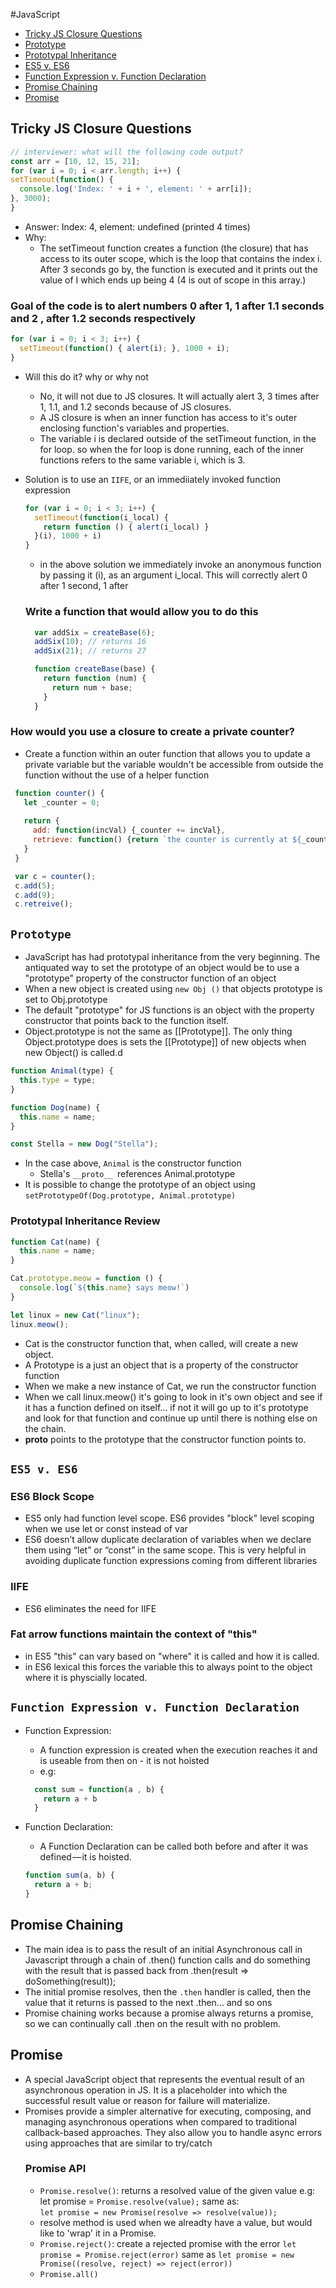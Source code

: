 #JavaScript  
* [Tricky JS Closure Questions](#tricky-js-closure-questions)
* [Prototype](#prototype)
* [Prototypal Inheritance](#prototypal-inheritance-review)
* [ES5 v. ES6](#es5-v-es6)
* [Function Expression v. Function Declaration](#function-expression-v-function-declaration)
* [Promise Chaining](#promise-chaining)
* [Promise](#promise)

## Tricky JS Closure Questions
```js
// interviewer: what will the following code output?
const arr = [10, 12, 15, 21];
for (var i = 0; i < arr.length; i++) {
setTimeout(function() {
  console.log('Index: ' + i + ', element: ' + arr[i]);
}, 3000);
}
```
* Answer: Index: 4, element: undefined (printed 4 times)
* Why:
  * The setTimeout function creates a function (the closure) that has access to its outer scope, which is the loop that contains the index i. After 3 seconds go by, the function is executed and it prints out the value of I which ends up being 4 (4 is out of scope in this array.)

###  Goal of the code is to alert numbers 0 after 1, 1 after 1.1 seconds and 2 , after 1.2 seconds respectively

```js
for (var i = 0; i < 3; i++) {
  setTimeout(function() { alert(i); }, 1000 + i);
}
```
* Will this do it? why or why not
  * No, it will not due to JS closures. It will actually alert 3, 3 times after 1, 1.1, and 1.2 seconds because of JS closures.
  * A JS closure is when an inner function has access to it's outer enclosing function's variables and properties.
  * The variable i is declared outside of the setTimeout function, in the for loop. so when the for loop is done running, each of the inner functions refers to the same variable i, which is 3.
* Solution is to use an `IIFE`, or an immediiately invoked function expression
  ```js
  for (var i = 0; i < 3; i++) {
    setTimeout(function(i_local) {
      return function () { alert(i_local) }
    }(i), 1000 + i)
  }
  ```
  * in the above solution we immediately invoke an anonymous function by passing it (i), as an argument i_local. This will correctly alert 0 after 1 second, 1 after

  ### Write a function that would allow you to do this 
  
  ```js
    var addSix = createBase(6);
    addSix(10); // returns 16
    addSix(21); // returns 27
  ```

  ```js
    function createBase(base) {
      return function (num) {
        return num + base;
      }
    }
  ```

### How would you use a closure to create a private counter?
 * Create a function within an outer function that allows you to update a private variable but the variable wouldn't be accessible from outside the function without the use of a helper function
 ```js
  function counter() {
    let _counter = 0;
    
    return {
      add: function(incVal) {_counter += incVal},
      retrieve: function() {return `the counter is currently at ${_counter}`}
    }
  }

  var c = counter();
  c.add(5); 
  c.add(9);
  c.retreive();
 ```

 ## `Prototype`
  * JavaScript has had prototypal inheritance from the very beginning. The antiquated way
  to set the prototype of an object would be to use a "prototype" property of the constructor function of an object
  * When a new object is created using `new Obj ()` that objects prototype is set to Obj.prototype
  * The default "prototype" for JS functions is an object with the property constructor that points back to the function itself.
  * Object.prototype is not the same as [[Prototype]]. The only thing Object.prototype does is sets the [[Prototype]] of new objects when new Object() is called.d
  ``` js
  function Animal(type) {
    this.type = type;
  }

  function Dog(name) {
    this.name = name;
  }

  const Stella = new Dog("Stella");
  ```
  * In the case above, `Animal` is the constructor function
    * Stella's `__proto__ `references Animal.prototype
  * It is possible to change the prototype of an object using `setPrototypeOf(Dog.prototype, Animal.prototype)`

  ### Prototypal Inheritance Review
  ```js
  function Cat(name) {
    this.name = name;
  }

  Cat.prototype.meow = function () {
    console.log(`${this.name} says meow!`)
  }

  let linux = new Cat("linux");
  linux.meow();
  ```

  * Cat is the constructor function that, when called, will create a new object.
  * A Prototype is a just an object that is a property of the constructor function
  * When we make a new instance of Cat, we run the constructor function
  * When we call linux.meow() it's going to look in it's own object and see if it has a function defined on itself... if not it will go up to it's prototype and look for that function and continue up until there is nothing else on the chain.
  * __proto__ points to the prototype that the constructor function points to. 

## `ES5 v. ES6`
  ### ES6 Block Scope
  * ES5 only had function level scope. ES6 provides "block" level scoping when we use let or const instead of var
  * ES6 doesn’t allow duplicate declaration of variables when we declare them using “let” or “const” in the same scope. This is very helpful in avoiding duplicate function expressions coming from different libraries
  
  ### IIFE
  * ES6 eliminates the need for IIFE

  ### Fat arrow functions maintain the context of "this"
  * in ES5 "this" can vary based on "where" it is called and how it is called.
  * in ES6 lexical this forces the variable this to always point to the object where it is physcially located.

## `Function Expression v. Function Declaration`
  * Function Expression: 
    * A function expression is created when the execution reaches it and is useable from then on - it is not hoisted
    * e.g: 
    ```js
      const sum = function(a , b) {
        return a + b
      }
    ```  
  
  * Function Declaration:
    * A Function Declaration can be called both before and after it was defined — it is hoisted.
    ```js
    function sum(a, b) {
      return a + b;
    }
    ```

## Promise Chaining
  * The main idea is to pass the result of an initial Asynchronous call in Javascript through
  a chain of .then() function calls and do something with the result that is passed back from .then(result => doSomething(result));
  * The initial promise resolves, then the `.then` handler is called, then the value that it returns is passed to the next .then... and so ons
  * Promise chaining works because a promise always returns a promise, so we can continually call .then on the result with no problem.

## Promise
  * A special JavaScript object that represents the eventual result of an asynchronous
  operation in JS. It is a placeholder into which the successful result value or reason for failure will materialize.
  * Promises provide a simpler alternative for executing, composing, and managing asynchronous operations when compared to traditional callback-based approaches. They also allow you to handle async errors using approaches that are similar to try/catch
    ### Promise API
    * `Promise.resolve()`: returns a resolved value of the given value
    e.g: let promise = `Promise.resolve(value);` same as:  
    `let promise = new Promise(resolve => resolve(value));`
    * resolve method is used when we alreadty have a value, but would like
    to 'wrap' it in a Promise.
    * `Promise.reject()`: create a rejected promise with the error
    `let promise = Promise.reject(error)` same as 
    `let promise = new Promise((resolve, reject) => reject(error))`
    * `Promise.all()`

